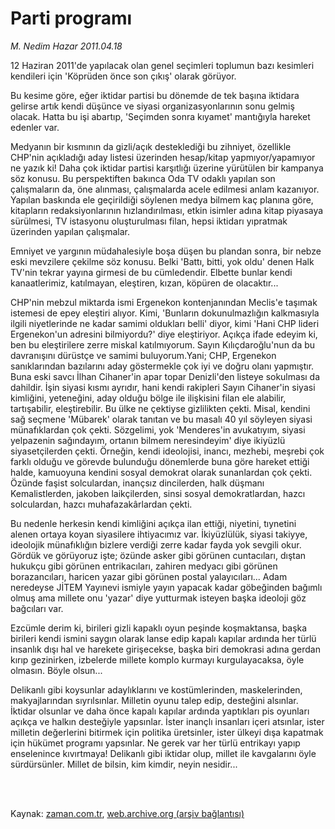 # Parti programı

*M. Nedim Hazar 2011.04.18*

<td class="columnist-detail">
<p>12 Haziran 2011'de yapılacak olan genel seçimleri toplumun bazı kesimleri kendileri için 'Köprüden önce son çıkış' olarak görüyor.</p>
<p>
<div id="haberMetinDiv">
<p>Bu kesime göre, eğer iktidar partisi bu dönemde de tek başına iktidara gelirse artık kendi düşünce ve siyasi organizasyonlarının sonu gelmiş olacak. Hatta bu işi abartıp, 'Seçimden sonra kıyamet' mantığıyla hareket edenler var.
<p>Medyanın bir kısmının da gizli/açık desteklediği bu zihniyet, özellikle CHP'nin açıkladığı aday listesi üzerinden hesap/kitap yapmıyor/yapamıyor ne yazık ki! Daha çok iktidar partisi karşıtlığı üzerine yürütülen bir kampanya söz konusu. Bu perspektiften bakınca Oda TV odaklı yapılan son çalışmaların da, öne alınması, çalışmalarda acele edilmesi anlam kazanıyor. Yapılan baskında ele geçirildiği söylenen medya bilmem kaç planına göre, kitapların redaksiyonlarının hızlandırılması, etkin isimler adına kitap piyasaya sürülmesi, TV istasyonu oluşturulması filan, hepsi iktidarı yıpratmak üzerinden yapılan çalışmalar.
<p>Emniyet ve yargının müdahalesiyle boşa düşen bu plandan sonra, bir nebze eski mevzilere çekilme söz konusu. Belki 'Battı, bitti, yok oldu' denen Halk TV'nin tekrar yayına girmesi de bu cümledendir. Elbette bunlar kendi kanaatlerimiz, katılmayan, eleştiren, kızan, köpüren de olacaktır...
<p>CHP'nin mebzul miktarda ismi Ergenekon kontenjanından Meclis'e taşımak istemesi de epey eleştiri alıyor. Kimi, 'Bunların dokunulmazlığın kalkmasıyla ilgili niyetlerinde ne kadar samimi oldukları belli' diyor, kimi 'Hani CHP lideri Ergenekon'un adresini bilmiyordu?' diye eleştiriyor. Açıkça ifade edeyim ki, ben bu eleştirilere zerre miskal katılmıyorum. Sayın Kılıçdaroğlu'nun da bu davranışını dürüstçe ve samimi buluyorum.Yani; CHP, Ergenekon sanıklarından bazılarını aday göstermekle çok iyi ve doğru olanı yapmıştır. Buna eski savcı İlhan Cihaner'in apar topar Denizli'den listeye sokulması da dahildir. İşin siyasi kısmı ayrıdır, hani kendi rakipleri Sayın Cihaner'in siyasi kimliğini, yeteneğini, aday olduğu bölge ile ilişkisini filan ele alabilir, tartışabilir, eleştirebilir. Bu ülke ne çektiyse gizlilikten çekti. Misal, kendini sağ seçmene 'Mübarek' olarak tanıtan ve bu masalı 40 yıl söyleyen siyasi münafıklardan çok çekti. Sözgelimi, yok 'Menderes'in avukatıyım, siyasi yelpazenin sağındayım, ortanın bilmem neresindeyim' diye ikiyüzlü siyasetçilerden çekti. Örneğin, kendi ideolojisi, inancı, mezhebi, meşrebi çok farklı olduğu ve görevde bulunduğu dönemlerde buna göre hareket ettiği halde, kamuoyuna kendini sosyal demokrat olarak sunanlardan çok çekti. Özünde faşist solculardan, inançsız dincilerden, halk düşmanı Kemalistlerden, jakoben laikçilerden, sinsi sosyal demokratlardan, hazcı solculardan, hazcı muhafazakârlardan çekti.
<p>Bu nedenle herkesin kendi kimliğini açıkça ilan ettiği, niyetini, tıynetini alenen ortaya koyan siyasilere ihtiyacımız var. İkiyüzlülük, siyasi takiyye, ideolojik münafıklığın bizlere verdiği zerre kadar fayda yok sevgili okur. Gördük ve görüyoruz işte; özünde asker gibi görünen cuntacıları, dıştan hukukçu gibi görünen entrikacıları, zahiren medyacı gibi görünen borazancıları, haricen yazar gibi görünen postal yalayıcıları... Adam neredeyse JİTEM Yayınevi ismiyle yayın yapacak kadar göbeğinden bağımlı olmuş ama millete onu 'yazar' diye yutturmak isteyen başka ideoloji göz bağcıları var.
<p>Ezcümle derim ki, birileri gizli kapaklı oyun peşinde koşmaktansa, başka birileri kendi ismini saygın olarak lanse edip kapalı kapılar ardında her türlü insanlık dışı hal ve harekete girişecekse, başka biri demokrasi adına gerdan kırıp gezinirken, izbelerde millete komplo kurmayı kurgulayacaksa, öyle olmasın. Böyle olsun...
<p>Delikanlı gibi koysunlar adaylıklarını ve kostümlerinden, maskelerinden, makyajlarından sıyrılsınlar. Milletin oyunu talep edip, desteğini alsınlar. İktidar olsunlar ve daha önce kapalı kapılar ardında yaptıkları pis oyunları açıkça ve halkın desteğiyle yapsınlar. İster inançlı insanları içeri atsınlar, ister milletin değerlerini bitirmek için politika üretsinler, ister ülkeyi dışa kapatmak için hükümet programı yapsınlar. Ne gerek var her türlü entrikayı yapıp enselenince kıvırtmaya! Delikanlı gibi iktidar olup, millet ile kavgalarını öyle sürdürsünler. Millet de bilsin, kim kimdir, neyin nesidir... </p></p></p></p></p></p></p></div>
</p>


<p><br>
		 </br></p></td>

Kaynak: [zaman.com.tr](http://zaman.com.tr/yazar.do?yazino=1122850), [web.archive.org (arşiv bağlantısı)](http://web.archive.org/web/20110504162436/http://www.zaman.com.tr:80/yazar.do?yazino=1122850)

